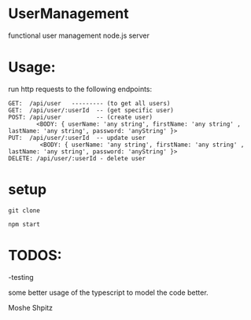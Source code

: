 # UserManagement
functional user management node.js server

# Usage:


run http requests to the following endpoints:

```
GET:  /api/user   --------- (to get all users)
GET:  /api/user/:userId  -- (get specific user)
POST: /api/user          -- (create user)   
        <BODY: { userName: 'any string', firstName: 'any string' , lastName: 'any string', password: 'anyString' }> 
PUT:  /api/user/:userId  -- update user
         <BODY: { userName: 'any string', firstName: 'any string' , lastName: 'any string', password: 'anyString' }> 
DELETE: /api/user/:userId - delete user
```
# setup

```
git clone

npm start
```

# TODOS: 

-testing

some better usage of the typescript to model the code better.

Moshe Shpitz 